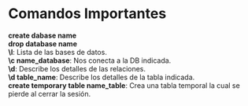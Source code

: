 # Comandos Importantes

**create dabase name**<br>
**drop database name**<br>
**\l**: Lista de las bases de datos.<br>
**\c name_database**: Nos conecta a la DB indicada.<br> 
**\d**: Describe los detalles de las relaciones.<br>
**\d table_name**: Describe los detalles de la tabla indicada.<br>
**create temporary table name_table**: Crea una tabla temporal la cual se pierde al cerrar la sesión.<br>
